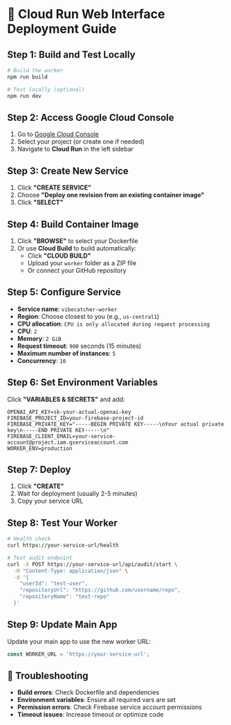 # 🚀 Cloud Run Web Interface Deployment Guide

## **Step 1: Build and Test Locally**
```bash
# Build the worker
npm run build

# Test locally (optional)
npm run dev
```

## **Step 2: Access Google Cloud Console**
1. Go to [Google Cloud Console](https://console.cloud.google.com)
2. Select your project (or create one if needed)
3. Navigate to **Cloud Run** in the left sidebar

## **Step 3: Create New Service**
1. Click **"CREATE SERVICE"**
2. Choose **"Deploy one revision from an existing container image"**
3. Click **"SELECT"**

## **Step 4: Build Container Image**
1. Click **"BROWSE"** to select your Dockerfile
2. Or use **Cloud Build** to build automatically:
   - Click **"CLOUD BUILD"**
   - Upload your `worker` folder as a ZIP file
   - Or connect your GitHub repository

## **Step 5: Configure Service**
- **Service name**: `vibecatcher-worker`
- **Region**: Choose closest to you (e.g., `us-central1`)
- **CPU allocation**: `CPU is only allocated during request processing`
- **CPU**: `2`
- **Memory**: `2 GiB`
- **Request timeout**: `900` seconds (15 minutes)
- **Maximum number of instances**: `5`
- **Concurrency**: `10`

## **Step 6: Set Environment Variables**
Click **"VARIABLES & SECRETS"** and add:

```
OPENAI_API_KEY=sk-your-actual-openai-key
FIREBASE_PROJECT_ID=your-firebase-project-id
FIREBASE_PRIVATE_KEY="-----BEGIN PRIVATE KEY-----\nYour actual private key\n-----END PRIVATE KEY-----\n"
FIREBASE_CLIENT_EMAIL=your-service-account@project.iam.gserviceaccount.com
WORKER_ENV=production
```

## **Step 7: Deploy**
1. Click **"CREATE"**
2. Wait for deployment (usually 2-5 minutes)
3. Copy your service URL

## **Step 8: Test Your Worker**
```bash
# Health check
curl https://your-service-url/health

# Test audit endpoint
curl -X POST https://your-service-url/api/audit/start \
  -H "Content-Type: application/json" \
  -d '{
    "userId": "test-user",
    "repositoryUrl": "https://github.com/username/repo",
    "repositoryName": "test-repo"
  }'
```

## **Step 9: Update Main App**
Update your main app to use the new worker URL:
```typescript
const WORKER_URL = 'https://your-service-url';
```

## **🔧 Troubleshooting**
- **Build errors**: Check Dockerfile and dependencies
- **Environment variables**: Ensure all required vars are set
- **Permission errors**: Check Firebase service account permissions
- **Timeout issues**: Increase timeout or optimize code
